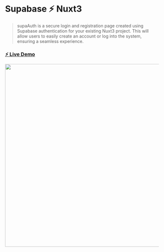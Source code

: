 # Supabase ⚡️ Nuxt3

>supaAuth is a secure login and registration page created using Supabase authentication for your existing Nuxt3 project. This will allow users to easily create an account or log into the system, ensuring a seamless experience.

### [⚡️ Live Demo](https://supaauth.netlify.app/)

<p align="left">
  <a href="https://github.com/orhun/git-cliff">
    <img src="https://user-images.githubusercontent.com/79358543/227166385-70d096e5-9810-42c0-80d0-13982e988bf1.jpg" width="600">
  </a>
</p>
